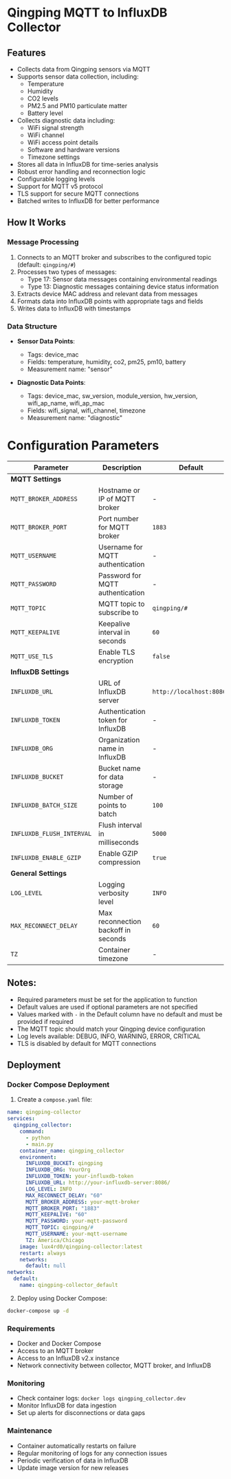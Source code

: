 # Qingping MQTT to InfluxDB Collector

## Features
- Collects data from Qingping sensors via MQTT
- Supports sensor data collection, including:
  - Temperature
  - Humidity
  - CO2 levels
  - PM2.5 and PM10 particulate matter
  - Battery level
- Collects diagnostic data including:
  - WiFi signal strength
  - WiFi channel
  - WiFi access point details
  - Software and hardware versions
  - Timezone settings
- Stores all data in InfluxDB for time-series analysis
- Robust error handling and reconnection logic
- Configurable logging levels
- Support for MQTT v5 protocol
- TLS support for secure MQTT connections
- Batched writes to InfluxDB for better performance

## How It Works

### Message Processing
1. Connects to an MQTT broker and subscribes to the configured topic (default: `qingping/#`)
2. Processes two types of messages:
   - Type 17: Sensor data messages containing environmental readings
   - Type 13: Diagnostic messages containing device status information
3. Extracts device MAC address and relevant data from messages
4. Formats data into InfluxDB points with appropriate tags and fields
5. Writes data to InfluxDB with timestamps

### Data Structure
- **Sensor Data Points**:
  - Tags: device_mac
  - Fields: temperature, humidity, co2, pm25, pm10, battery
  - Measurement name: "sensor"

- **Diagnostic Data Points**:
  - Tags: device_mac, sw_version, module_version, hw_version, wifi_ap_name, wifi_ap_mac
  - Fields: wifi_signal, wifi_channel, timezone
  - Measurement name: "diagnostic"

# Configuration Parameters

| Parameter | Description | Default | Required | Example |
|-----------|-------------|---------|----------|---------|
| **MQTT Settings** |
| `MQTT_BROKER_ADDRESS` | Hostname or IP of MQTT broker | - | Yes | `mqtt.example.com` |
| `MQTT_BROKER_PORT` | Port number for MQTT broker | `1883` | No | `1883` |
| `MQTT_USERNAME` | Username for MQTT authentication | - | Yes | `mqttuser` |
| `MQTT_PASSWORD` | Password for MQTT authentication | - | Yes | `password123` |
| `MQTT_TOPIC` | MQTT topic to subscribe to | `qingping/#` | No | `qingping/#` |
| `MQTT_KEEPALIVE` | Keepalive interval in seconds | `60` | No | `60` |
| `MQTT_USE_TLS` | Enable TLS encryption | `false` | No | `true` |
| **InfluxDB Settings** |
| `INFLUXDB_URL` | URL of InfluxDB server | `http://localhost:8086/` | Yes | `http://influxdb:8086/` |
| `INFLUXDB_TOKEN` | Authentication token for InfluxDB | - | Yes | `your-token-here` |
| `INFLUXDB_ORG` | Organization name in InfluxDB | - | Yes | `myorg` |
| `INFLUXDB_BUCKET` | Bucket name for data storage | - | Yes | `qingping` |
| `INFLUXDB_BATCH_SIZE` | Number of points to batch | `100` | No | `100` |
| `INFLUXDB_FLUSH_INTERVAL` | Flush interval in milliseconds | `5000` | No | `5000` |
| `INFLUXDB_ENABLE_GZIP` | Enable GZIP compression | `true` | No | `true` |
| **General Settings** |
| `LOG_LEVEL` | Logging verbosity level | `INFO` | No | `DEBUG` |
| `MAX_RECONNECT_DELAY` | Max reconnection backoff in seconds | `60` | No | `60` |
| `TZ` | Container timezone | - | No | `America/Chicago` |

## Notes:
- Required parameters must be set for the application to function
- Default values are used if optional parameters are not specified
- Values marked with `-` in the Default column have no default and must be provided if required
- The MQTT topic should match your Qingping device configuration
- Log levels available: DEBUG, INFO, WARNING, ERROR, CRITICAL
- TLS is disabled by default for MQTT connections

## Deployment

### Docker Compose Deployment
1. Create a `compose.yaml` file:
```yaml
name: qingping-collector
services:
  qingping_collector:
    command:
      - python
      - main.py
    container_name: qingping_collector
    environment:
      INFLUXDB_BUCKET: qingping
      INFLUXDB_ORG: YourOrg
      INFLUXDB_TOKEN: your-influxdb-token
      INFLUXDB_URL: http://your-influxdb-server:8086/
      LOG_LEVEL: INFO
      MAX_RECONNECT_DELAY: "60"
      MQTT_BROKER_ADDRESS: your-mqtt-broker
      MQTT_BROKER_PORT: "1883"
      MQTT_KEEPALIVE: "60"
      MQTT_PASSWORD: your-mqtt-password
      MQTT_TOPIC: qingping/#
      MQTT_USERNAME: your-mqtt-username
      TZ: America/Chicago
    image: lux4rd0/qingping-collector:latest
    restart: always
    networks:
      default: null
networks:
  default:
    name: qingping-collector_default
```

2. Deploy using Docker Compose:
```bash
docker-compose up -d
```

### Requirements
- Docker and Docker Compose
- Access to an MQTT broker
- Access to an InfluxDB v2.x instance
- Network connectivity between collector, MQTT broker, and InfluxDB

### Monitoring
- Check container logs: `docker logs qingping_collector.dev`
- Monitor InfluxDB for data ingestion
- Set up alerts for disconnections or data gaps

### Maintenance
- Container automatically restarts on failure
- Regular monitoring of logs for any connection issues
- Periodic verification of data in InfluxDB
- Update image version for new releases
